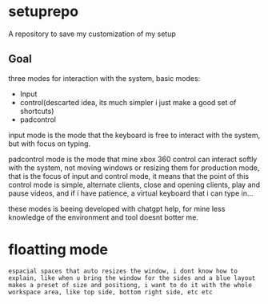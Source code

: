# setuprepo
A repository to save my customization of my setup


## Goal 

three modes for interaction with the system, basic modes:

 * Input
 * control(descarted idea, its much simpler i just make a good set of shortcuts)
 * padcontrol

 input mode is the mode that the keyboard is free to interact with the system, but with focus on typing.

 padcontrol mode is the mode that mine xbox 360 control can interact softly with the system, not moving windows or resizing them for production mode, that is the focus of input and control mode, it means that the point of this control mode is simple, alternate clients, close and opening clients, play and pause videos, and if i have patience, a virtual keyboard that i can type in...

 these modes is beeing developed with chatgpt help, for mine less knowledge of the environment and tool doesnt botter me.

 # floatting mode

    espacial spaces that auto resizes the window, i dont know how to explain, like when u bring the window for the sides and a blue layout makes a preset of size and positiong, i want to do it with the whole workspace area, like top side, bottom right side, etc etc